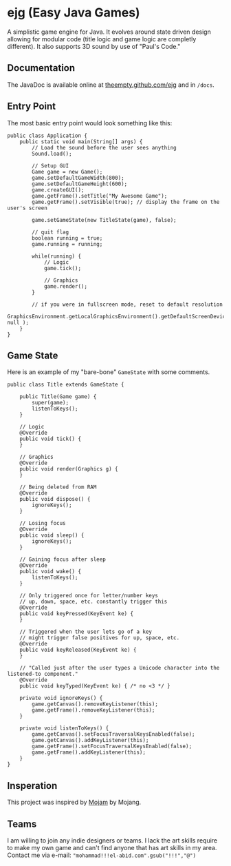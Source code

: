 ejg (Easy Java Games)
=====================

A simplistic game engine for Java. It evolves around state driven design allowing for modular code (title logic and game logic are completly different). It also supports 3D sound by use of "Paul's Code."

Documentation
-------------

The JavaDoc is available online at [theempty.github.com/ejg](http://theempty.github.com/ejg) and in `/docs`.

Entry Point
-----------

The most basic entry point would look something like this:

```
public class Application {
	public static void main(String[] args) {			
		// Load the sound before the user sees anything
		Sound.load();
		
		// Setup GUI
		Game game = new Game();
		game.setDefaultGameWidth(800);
		game.setDefaultGameHeight(600);
		game.createGUI();
		game.getFrame().setTitle("My Awesome Game");
		game.getFrame().setVisible(true); // display the frame on the user's screen
		
		game.setGameState(new TitleState(game), false);
		
		// quit flag
		boolean running = true;
		game.running = running;
		
		while(running) {
			// Logic
			game.tick();
			
			// Graphics
			game.render();
		}

		// if you were in fullscreen mode, reset to default resolution
		GraphicsEnvironment.getLocalGraphicsEnvironment().getDefaultScreenDevice().setFullScreenWindow( null );
	}
}
```

Game State
----------

Here is an example of my "bare-bone" `GameState` with some comments.

```
public class Title extends GameState {

	public Title(Game game) {
		super(game);
		listenToKeys();
	}

	// Logic
	@Override
	public void tick() {
	}

	// Graphics
	@Override
	public void render(Graphics g) {
	}
	
	// Being deleted from RAM
	@Override
	public void dispose() {
		ignoreKeys();
	}

	// Losing focus
	@Override
	public void sleep() {
		ignoreKeys();
	}

	// Gaining focus after sleep
	@Override
	public void wake() {
		listenToKeys();
	}
	
	// Only triggered once for letter/number keys
	// up, down, space, etc. constantly trigger this
	@Override
	public void keyPressed(KeyEvent ke) {
	}
	
	// Triggered when the user lets go of a key
	// might trigger false positives for up, space, etc.
	@Override
	public void keyReleased(KeyEvent ke) {
	}
	
	// "Called just after the user types a Unicode character into the listened-to component."
	@Override
	public void keyTyped(KeyEvent ke) { /* no <3 */ }
	
	private void ignoreKeys() {
		game.getCanvas().removeKeyListener(this);
		game.getFrame().removeKeyListener(this);
	}
	
	private void listenToKeys() {
		game.getCanvas().setFocusTraversalKeysEnabled(false);
        game.getCanvas().addKeyListener(this);
        game.getFrame().setFocusTraversalKeysEnabled(false);
        game.getFrame().addKeyListener(this);
	}
}
```

Insperation
-----------

This project was inspired by [Mojam](http://kotaku.com/5886383/mojam-raises-440000-but-notchs-beard-appears-to-be-safe) by Mojang.

Teams
-----

I am willing to join any indie designers or teams. I lack the art skills require to make my own game and can't find anyone that has art skills in my area. Contact me via e-mail: `"mohammad!!!el-abid.com".gsub("!!!","@")`